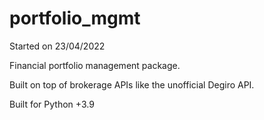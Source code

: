 # portfolio_mgmt
Started on 23/04/2022

Financial portfolio management package. 

Built on top of brokerage APIs like the unofficial Degiro API.

Built for Python +3.9
